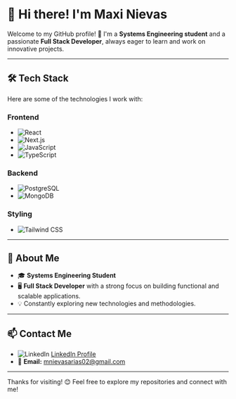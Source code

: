# 👋 Hi there! I'm Maxi Nievas

Welcome to my GitHub profile! 🚀 I'm a **Systems Engineering student** and a passionate **Full Stack Developer**, always eager to learn and work on innovative projects.

---

## 🛠️ Tech Stack

Here are some of the technologies I work with:

### Frontend
- ![React](https://img.shields.io/badge/-React-61DAFB?logo=react&logoColor=white&style=flat-square)
- ![Next.js](https://img.shields.io/badge/-Next.js-000000?logo=next.js&logoColor=white&style=flat-square)
- ![JavaScript](https://img.shields.io/badge/-JavaScript-F7DF1E?logo=javascript&logoColor=white&style=flat-square)
- ![TypeScript](https://img.shields.io/badge/-TypeScript-3178C6?logo=typescript&logoColor=white&style=flat-square)

### Backend
- ![PostgreSQL](https://img.shields.io/badge/-PostgreSQL-336791?logo=postgresql&logoColor=white&style=flat-square)
- ![MongoDB](https://img.shields.io/badge/-MongoDB-47A248?logo=mongodb&logoColor=white&style=flat-square)

### Styling
- ![Tailwind CSS](https://img.shields.io/badge/-Tailwind%20CSS-06B6D4?logo=tailwindcss&logoColor=white&style=flat-square)

---

## 🌱 About Me

- 🎓 **Systems Engineering Student**
- 🖥️ **Full Stack Developer** with a strong focus on building functional and scalable applications.
- 💡 Constantly exploring new technologies and methodologies.

---

## 📫 Contact Me

- ![LinkedIn](https://img.shields.io/badge/-LinkedIn-0077B5?logo=linkedin&logoColor=white&style=flat-square) [LinkedIn Profile](https://www.linkedin.com/in/maximiliano-nievas-arias/)  
- 📧 **Email:** [mnievasarias02@gmail.com](mailto:mnievasarias02@gmail.com)

---

Thanks for visiting! 😊 Feel free to explore my repositories and connect with me!
